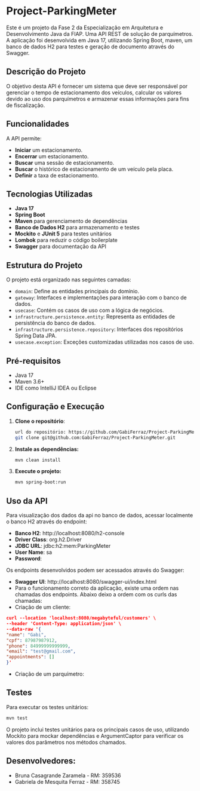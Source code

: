 # Project-ParkingMeter
Este é um projeto da Fase 2 da Especialização em Arquitetura e Desenvolvimento Java da FIAP.
Uma API REST de solução de parquímetros. A aplicação foi desenvolvida em Java 17, utilizando 
Spring Boot, maven, um banco de dados H2 para testes e geração de documento através do Swagger.

## Descrição do Projeto
O objetivo desta API é fornecer um sistema que deve ser responsável por gerenciar o tempo de 
estacionamento dos veículos, calcular os valores devido ao uso dos parquímetros e armazenar essas 
informações para fins de fiscalização.

## Funcionalidades
A API permite:
- **Iniciar** um estacionamento.
- **Encerrar** um estacionamento.
- **Buscar** uma sessão de estacionamento.
- **Buscar** o histórico de estacionamento de um veículo pela placa.
- **Definir** a taxa de estacionamento.

## Tecnologias Utilizadas
- **Java 17**
- **Spring Boot**
- **Maven** para gerenciamento de dependências
- **Banco de Dados H2** para armazenamento e testes
- **Mockito** e **JUnit 5** para testes unitários
- **Lombok** para reduzir o código boilerplate
- **Swagger** para documentação da API

## Estrutura do Projeto
O projeto está organizado nas seguintes camadas:
- `domain`: Define as entidades principais do domínio.
- `gateway`: Interfaces e implementações para interação com o banco de dados.
- `usecase`: Contém os casos de uso com a lógica de negócios.
- `infrastructure.persistence.entity`: Representa as entidades de persistência do banco de dados.
- `infrastructure.persistence.repository`: Interfaces dos repositórios Spring Data JPA.
- `usecase.exception`: Exceções customizadas utilizadas nos casos de uso.

## Pré-requisitos
- Java 17
- Maven 3.6+
- IDE como IntelliJ IDEA ou Eclipse

## Configuração e Execução
1. **Clone o repositório**:
   ```bash
   url do repositório: https://github.com/GabiFerraz/Project-ParkingMeter
   git clone git@github.com:GabiFerraz/Project-ParkingMeter.git
   ```

2. **Instale as dependências:**
   ```bash
   mvn clean install
   ```

3. **Execute o projeto:**
   ```bash
   mvn spring-boot:run
   ```

## Uso da API
Para visualização dos dados da api no banco de dados, acessar localmente o banco H2 através do endpoint:
- **Banco H2**: http://localhost:8080/h2-console
- **Driver Class**: org.h2.Driver
- **JDBC URL**: jdbc:h2:mem:ParkingMeter
- **User Name**: sa
- **Password**:

Os endpoints desenvolvidos podem ser acessados através do Swagger:
- **Swagger UI**: http://localhost:8080/swagger-ui/index.html
- Para o funcionamento correto da aplicação, existe uma ordem nas chamadas dos endpoints. Abaixo deixo a ordem com os curls das chamadas:
- Criação de um cliente:
```json
curl --location 'localhost:8080/megabyteful/customers' \
--header 'Content-Type: application/json' \
--data-raw '{
"name": "Gabi",
"cpf": 87987987912,
"phone": 84999999999999,
"email": "test@gmail.com",
"appointments": []
}'
```

- Criação de um parquímetro:

## Testes
Para executar os testes unitários:
   ```bash
   mvn test
   ```
O projeto inclui testes unitários para os principais casos de uso, utilizando Mockito
para mockar dependências e ArgumentCaptor para verificar os valores dos parâmetros nos
métodos chamados.

## Desenvolvedores:
- Bruna Casagrande Zaramela - RM: 359536
- Gabriela de Mesquita Ferraz - RM: 358745